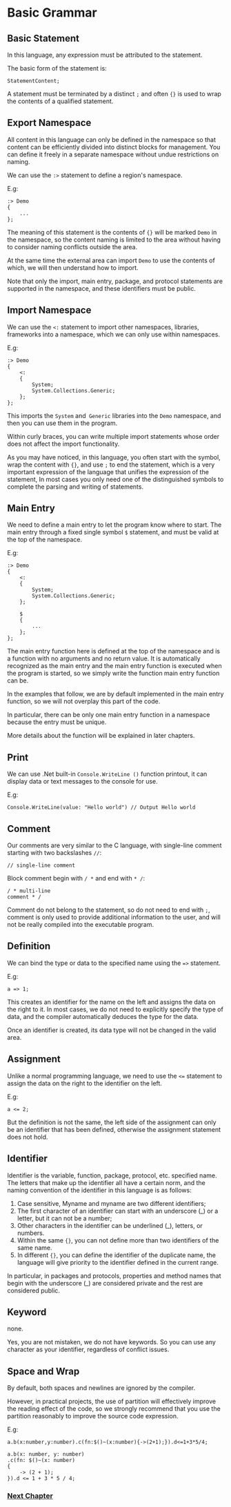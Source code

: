 # Basic Grammar
## Basic Statement
In this language, any expression must be attributed to the statement.

The basic form of the statement is:

    StatementContent;

A statement must be terminated by a distinct `;` and often `{}` is used to wrap the contents of a qualified statement.
## Export Namespace
All content in this language can only be defined in the namespace so that content can be efficiently divided into distinct blocks for management. You can define it freely in a separate namespace without undue restrictions on naming.

We can use the `:>` statement to define a region's namespace.

E.g:

    :> Demo
    {
        ...
    };

The meaning of this statement is the contents of `{}` will be marked `Demo` in the namespace, so the content naming is limited to the area without having to consider naming conflicts outside the area.

At the same time the external area can import `Demo` to use the contents of which, we will then understand how to import.

Note that only the import, main entry, package, and protocol statements are supported in the namespace, and these identifiers must be public.
## Import Namespace
We can use the `<:` statement to import other namespaces, libraries, frameworks into a namespace, which we can only use within namespaces.

E.g:

    :> Demo
    {
        <:
        {
            System;
            System.Collections.Generic;
        };
    };

This imports the `System` and` Generic` libraries into the `Demo` namespace, and then you can use them in the program.

Within curly braces, you can write multiple import statements whose order does not affect the import functionality.

As you may have noticed, in this language, you often start with the symbol, wrap the content with `{}`, and use `;` to end the statement, which is a very important expression of the language that unifies the expression of the statement, In most cases you only need one of the distinguished symbols to complete the parsing and writing of statements.
## Main Entry
We need to define a main entry to let the program know where to start. The main entry through a fixed single symbol `$` statement, and must be valid at the top of the namespace.

E.g:

    :> Demo
    {
        <:
        {
            System;
            System.Collections.Generic;
        };

        $
        {
            ...
        };
    };

The main entry function here is defined at the top of the namespace and is a function with no arguments and no return value. It is automatically recognized as the main entry and the main entry function is executed when the program is started, so we simply write the function main entry function can be.

In the examples that follow, we are by default implemented in the main entry function, so we will not overplay this part of the code.

In particular, there can be only one main entry function in a namespace because the entry must be unique.

More details about the function will be explained in later chapters.
## Print
We can use .Net built-in `Console.WriteLine ()` function printout, it can display data or text messages to the console for use.

E.g:

    Console.WriteLine(value: "Hello world") // Output Hello world

## Comment
Our comments are very similar to the C language, with single-line comment starting with two backslashes `//`:

    // single-line comment

Block comment begin with `/ *` and end with `* /`:

    / * multi-line
    comment * /

Comment do not belong to the statement, so do not need to end with `;`, comment is only used to provide additional information to the user, and will not be really compiled into the executable program.
## Definition
We can bind the type or data to the specified name using the `=>` statement.

E.g:

    a => 1;

This creates an identifier for the name on the left and assigns the data on the right to it. In most cases, we do not need to explicitly specify the type of data, and the compiler automatically deduces the type for the data.

Once an identifier is created, its data type will not be changed in the valid area.

## Assignment
Unlike a normal programming language, we need to use the `<=` statement to assign the data on the right to the identifier on the left.

E.g:

    a <= 2;

But the definition is not the same, the left side of the assignment can only be an identifier that has been defined, otherwise the assignment statement does not hold.
## Identifier
Identifier is the variable, function, package, protocol, etc. specified name. The letters that make up the identifier all have a certain norm, and the naming convention of the identifier in this language is as follows:

1. Case sensitive, Myname and myname are two different identifiers;
1. The first character of an identifier can start with an underscore (_) or a letter, but it can not be a number;
1. Other characters in the identifier can be underlined (_), letters, or numbers.
1. Within the same `{}`, you can not define more than two identifiers of the same name.
1. In different `{}`, you can define the identifier of the duplicate name, the language will give priority to the identifier defined in the current range.

In particular, in packages and protocols, properties and method names that begin with the underscore (_) are considered private and the rest are considered public.
## Keyword
none.

Yes, you are not mistaken, we do not have keywords. So you can use any character as your identifier, regardless of conflict issues.
## Space and Wrap
By default, both spaces and newlines are ignored by the compiler.

However, in practical projects, the use of partition will effectively improve the reading effect of the code, so we strongly recommend that you use the partition reasonably to improve the source code expression.

E.g:

    a.b(x:number,y:number).c(fn:$()~(x:number){->(2+1);}).d<=1+3*5/4;

    a.b(x: number, y: number)
    .c(fn: $()~(x: number)
    {
        -> (2 + 1);
    }).d <= 1 + 3 * 5 / 4;

### [Next Chapter](basic-type.md)